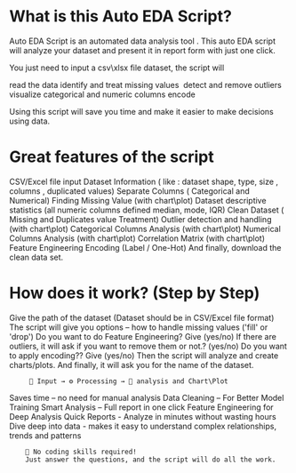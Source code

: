# What is this Auto EDA Script?

Auto EDA Script is an automated data analysis tool . This auto EDA script will analyze your dataset and present it in report form with just one click.

You just need to input a csv\xlsx file dataset, the script will

read the data
identify and treat missing values ​​
detect and remove outliers
visualize categorical and numeric columns
encode

Using this script will save you time and make it easier to make decisions using data.

# Great features of the script

CSV/Excel  file input
Dataset Information ( like :  dataset shape, type, size ,  columns , duplicated values)
Separate Columns ( Categorical and Numerical)
Finding Missing Value (with chart\plot)
Dataset descriptive statistics (all numeric columns defined median, mode, IQR)
Clean Dataset ( Missing and Duplicates value Treatment)
Outlier detection and handling (with chart\plot)
Categorical Columns Analysis  (with chart\plot)
Numerical Columns Analysis   (with chart\plot)
Correlation Matrix  (with chart\plot)
Feature Engineering 
Encoding (Label / One-Hot)
And finally, download the clean data set.

# How does it work? (Step by Step)

Give the path of the dataset (Dataset should be in  CSV/Excel file format) 
The script will give you options – how to handle missing values ('fill' or 'drop')
Do you want to do Feature Engineering? Give (yes/no)
If there are outliers, it will ask if you want to remove them or not.? (yes/no)
Do you want to apply encoding?? Give (yes/no)
Then the script will analyze and create charts/plots.
And finally, it will ask you for the name of the dataset.
              
         📁 Input → ⚙️ Processing → 📑 analysis and Chart\Plot

Saves time – no need for manual analysis
Data Cleaning – For Better Model Training
Smart Analysis – Full report in one click
Feature Engineering for Deep Analysis
Quick Reports - Analyze in minutes without wasting hours
Dive deep into data - makes it easy to understand complex relationships, trends and patterns
      
        🧠 No coding skills required!
        Just answer the questions, and the script will do all the work.
